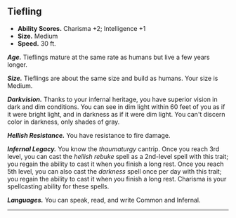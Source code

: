 ﻿## Tiefling

- **Ability Scores.** Charisma +2; Intelligence +1
- **Size.** Medium
- **Speed.** 30 ft.

***Age.*** Tieflings mature at the same rate as humans but live a few years longer.

***Size.*** Tieflings are about the same size and build as humans. Your size is Medium.

***Darkvision.*** Thanks to your infernal heritage, you have superior vision in dark and dim conditions. You can see in dim light within 60 feet of you as if it were bright light, and in darkness as if it were dim light. You can't discern color in darkness, only shades of gray.

***Hellish Resistance.*** You have resistance to fire damage.

***Infernal Legacy.*** You know the *thaumaturgy* cantrip. Once you reach 3rd level, you can cast the *hellish rebuke* spell as a 2nd-level spell with this trait; you regain the ability to cast it when you finish a long rest. Once you reach 5th level, you can also cast the *darkness* spell once per day with this trait; you regain the ability to cast it when you finish a long rest. Charisma is your spellcasting ability for these spells.

***Languages.*** You can speak, read, and write Common and Infernal.

---


